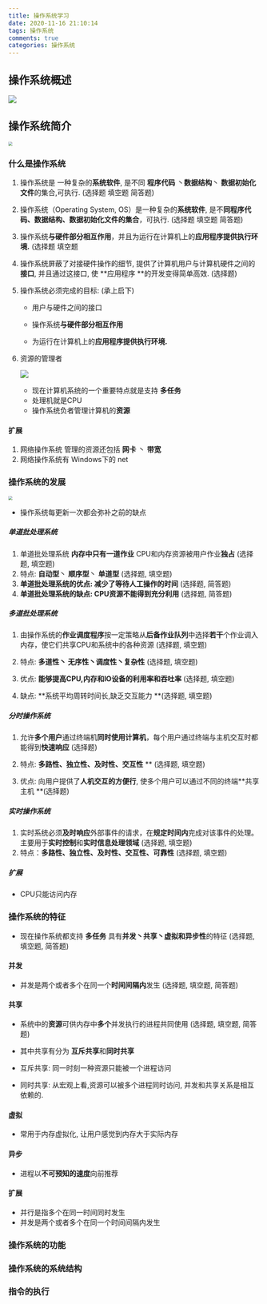 ```yaml
---
title: 操作系统学习
date: 2020-11-16 21:10:14
tags: 操作系统
comments: true
categories: 操作系统
---
```

## 操作系统概述

![](http://whigy.world/20201116223723.png)

## 操作系统简介

<img src="http://whigy.world//20201117151438.png" style="zoom:50%;" />

### 什么是操作系统

1. 操作系统是 一种复杂的**系统软件**, 是不同 **程序代码** 丶**数据结构**丶 **数据初始化文件**的集合,可执行. (选择题 填空题 简答题)

   

2. 操作系统（Operating System, OS）是一种复杂的**系统软件**, 是不**同程序代码、数据结构、数据初始化文件的集合**，可执行. (选择题 填空题 简答题)

   

3. 操作系统**与硬件部分相互作用**，并且为运行在计算机上的**应用程序提供执行环境.** (选择题 填空题

   

4. 操作系统屏蔽了对接硬件操作的细节, 提供了计算机用户与计算机硬件之间的**接口**, 并且通过这接口, 使 **应用程序 **的开发变得简单高效. (选择题)

   

5. 操作系统必须完成的目标: (承上启下)

   - 用户与硬件之间的接口

   - 操作系统**与硬件部分相互作用**

   - 为运行在计算机上的**应用程序提供执行环境.**

   

6. 资源的管理者

   ![](http://whigy.world/20201116225912.png)

   - 现在计算机系统的一个重要特点就是支持 **多任务**
   - 处理机就是CPU
   - 操作系统负者管理计算机的**资源**



#### 扩展

1. 网络操作系统 管理的资源还包括 **网卡** 丶 **带宽**
2. 网络操作系统有 Windows下的 net 



### 操作系统的发展

<img src="http://whigy.world//20201117135732.png" style="zoom:50%;" />

- 操作系统每更新一次都会弥补之前的缺点

  

##### 单道批处理系统

1. 单道批处理系统 **内存中只有一道作业** CPU和内存资源被用户作业**独占** (选择题, 填空题)
2. 特点: **自动型**丶 **顺序型**丶 **单道型**  (选择题, 填空题)
3. **单道批处理系统的优点: 减少了等待人工操作的时间**  (选择题, 简答题)
4. **单道批处理系统的缺点: CPU资源不能得到充分利用**  (选择题, 简答题)



##### 多道批处理系统

1. 由操作系统的**作业调度程序**按一定策略从**后备作业队列**中选择**若干**个作业调入内存，使它们共享CPU和系统中的各种资源 (选择题, 填空题)

2. 特点: **多道性丶 无序性丶调度性丶复杂性** (选择题, 填空题)

3. 优点: **能够提高CPU,内存和IO设备的利用率和吞吐率** (选择题, 填空题)

4. 缺点: **系统平均周转时间长,缺乏交互能力 **(选择题, 填空题) 

   

##### 分时操作系统

1. 允许**多个用户**通过终端机**同时使用计算机**，每个用户通过终端与主机交互时都能得到**快速响应** (选择题)

2. 特点: **多路性、独立性、及时性、交互性** ** (选择题, 填空题) 

3. 优点:  向用户提供了**人机交互的方便行**, 使多个用户可以通过不同的终端**共享主机 **(选择题) 

   

##### 实时操作系统

1. 实时系统必须**及时响应**外部事件的请求，在**规定时间内**完成对该事件的处理。主要用于**实时控制**和**实时信息处理领域**  (选择题, 填空题)
2. 特点：**多路性、独立性、及时性、交互性、可靠性**  (选择题, 填空题)



##### 扩展

- CPU只能访问内存



### 操作系统的特征

- 现在操作系统都支持 **多任务** 具有**并发丶共享丶虚拟和异步性**的特征 (选择题, 填空题, 简答题)

#### 并发

- 并发是两个或者多个在同一个**时间间隔内**发生 (选择题, 填空题, 简答题)



#### 共享

- 系统中的**资源**可供内存中**多个**并发执行的进程共同使用  (选择题, 填空题, 简答题)

- 其中共享有分为 **互斥共享**和**同时共享**
- 互斥共享: 同一时刻一种资源只能被一个进程访问

- 同时共享: 从宏观上看,资源可以被多个进程同时访问, 并发和共享关系是相互依赖的.



#### 虚拟

- 常用于内存虚拟化, 让用户感觉到内存大于实际内存



#### 异步

- 进程以**不可预知的速度**向前推荐



#### 扩展

- 并行是指多个在同一时间同时发生
- 并发是两个或者多个在同一个时间间隔内发生



### 操作系统的功能



### 操作系统的系统结构



### 指令的执行





